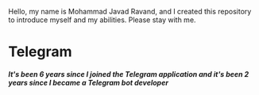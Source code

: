 
Hello, my name is Mohammad Javad Ravand, and I created this repository to introduce myself and my abilities. Please stay with me.


# Telegram
<h5>It's been 6 years since I joined the Telegram application and it's been 2 years since I became a Telegram bot developer</h5>
